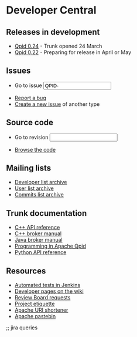 # Developer Central

<div class="two-column" markdown="1">

## Releases in development

 - [Qpid 0.24](https://cwiki.apache.org/qpid/024-release.html) - Trunk
   opened 24 March
 - [Qpid 0.22](https://cwiki.apache.org/qpid/022-release.html) -
   Preparing for release in April or May

## Issues

 - <form id="jira-goto-form" action="?" method="get">Go to issue <input name="jira" value="QPID-"/></form>
 - [Report a bug](https://issues.apache.org/jira/secure/CreateIssue.jspa?pid=12310520&amp;issuetype=1&amp;priority=3)
 - [Create a new issue](https://issues.apache.org/jira/secure/CreateIssue.jspa?pid=12310520) of another type

## Source code

 - <form id="viewvc-goto-form" action="http://svn.apache.org/viewvc" method="get"><input type="hidden" name="view" value="revision"/>Go to revision <input type="text" name="revision"/></form>
 - [Browse the code](http://svn.apache.org/viewvc/qpid/trunk/qpid)

## Mailing lists

 - [Developer list archive](http://qpid.2158936.n2.nabble.com/Apache-Qpid-developers-f7254403.html)
 - [User list archive](http://qpid.2158936.n2.nabble.com/Apache-Qpid-users-f2158936.html)
 - [Commits list archive](http://qpid.2158936.n2.nabble.com/Apache-Qpid-commits-f7106555.html)

## Trunk documentation

 - [C++ API reference](http://qpid.apache.org/apis/trunk/cpp/html/)
 - [C++ broker manual](http://qpid.apache.org/books/trunk/AMQP-Messaging-Broker-CPP-Book/html/)
 - [Java broker manual](http://qpid.apache.org/books/trunk/AMQP-Messaging-Broker-Java-Book/html/)
 - [Programming in Apache Qpid](http://qpid.apache.org/books/trunk/Programming-In-Apache-Qpid/html/)
 - [Python API reference](http://qpid.apache.org/apis/trunk/python/html/)

## Resources

 - [Automated tests in Jenkins](https://builds.apache.org//view/M-R/view/Qpid/)
 - [Developer pages on the wiki](https://cwiki.apache.org/qpid/developer-pages.html)
 - [Review Board requests](https://reviews.apache.org/groups/qpid/)
 - [Project etiquette](https://cwiki.apache.org/qpid/qpid-project-etiquette-guide.html)
 - [Apache URI shortener](http://s.apache.org/)
 - [Apache pastebin](https://paste.apache.org/)

</div>

;; jira queries
